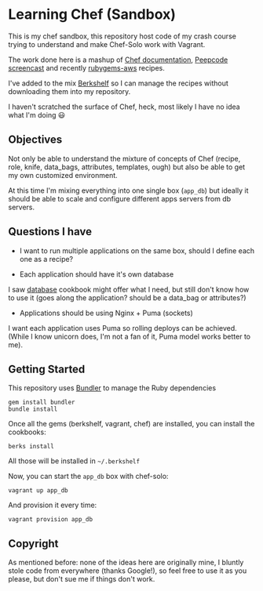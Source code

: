 # Learning Chef (Sandbox)

This is my chef sandbox, this repository host code of my crash course trying
to understand and make Chef-Solo work with Vagrant.

The work done here is a mashup of [Chef documentation](https://learnchef.opscode.com/),
[Peepcode screencast](https://peepcode.com/products/chef-i) and recently
[rubygems-aws](https://github.com/rubygems/rubygems-aws) recipes.

I've added to the mix [Berkshelf](http://berkshelf.com/) so I can manage the
recipes without downloading them into my repository.

I haven't scratched the surface of Chef, heck, most likely I have no idea what
I'm doing :smiley:

## Objectives

Not only be able to understand the mixture of concepts of Chef (recipe, role,
knife, data_bags, attributes, templates, ough) but also be able to get my
own customized environment.

At this time I'm mixing everything into one single box (`app_db`) but ideally
it should be able to scale and configure different apps servers from db servers.

## Questions I have

- I want to run multiple applications on the same box, should I define each
  one as a recipe?

- Each application should have it's own database

I saw [database](http://community.opscode.com/cookbooks/database) cookbook
might offer what I need, but still don't know how to use it (goes along the
application? should be a data_bag or attributes?)

- Applications should be using Nginx + Puma (sockets)

I want each application uses Puma so rolling deploys can be achieved. (While
I know unicorn does, I'm not a fan of it, Puma model works better to me).

## Getting Started

This repository uses [Bundler](http://gembundler.com/) to manage the Ruby
dependencies

    gem install bundler
    bundle install

Once all the gems (berkshelf, vagrant, chef) are installed, you can install
the cookbooks:

    berks install

All those will be installed in `~/.berkshelf`

Now, you can start the `app_db` box with chef-solo:

    vagrant up app_db

And provision it every time:

    vagrant provision app_db

## Copyright

As mentioned before: none of the ideas here are originally mine, I bluntly
stole code from everywhere (thanks Google!), so feel free to use it as you
please, but don't sue me if things don't work.
